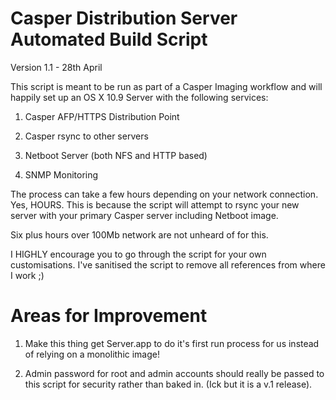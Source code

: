 Casper Distribution Server Automated Build Script
=================================================

Version 1.1 - 28th April

This script is meant to be run as part of a Casper Imaging workflow and will happily set up
an OS X 10.9 Server with the following services:

1) Casper AFP/HTTPS Distribution Point

2) Casper rsync to other servers

3) Netboot Server (both NFS and HTTP based)

4) SNMP Monitoring


The process can take a few hours depending on your network connection. Yes, HOURS. This is because
the script will attempt to rsync your new server with your primary Casper server including Netboot image.

Six plus hours over 100Mb network are not unheard of for this.

I HIGHLY encourage you to go through the script for your own customisations. I've sanitised the script to
remove all references from where I work ;)

Areas for Improvement
=====================

1) Make this thing get Server.app to do it's first run process for us instead of relying on a monolithic image!

2) Admin password for root and admin accounts should really be passed to this script for security rather than baked in. (Ick but it is a v.1 release).
